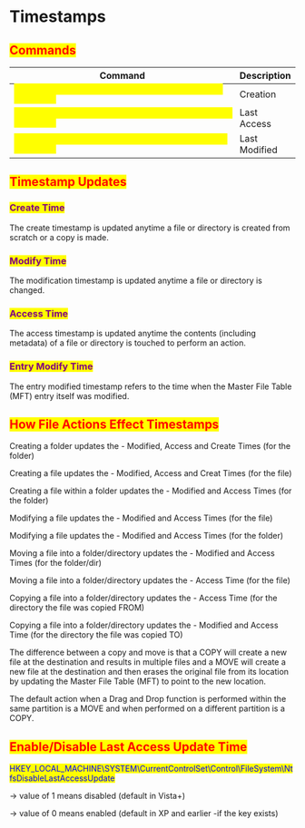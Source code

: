 # Timestamps

## <mark style="color:red;">Commands</mark>

<table data-header-hidden data-full-width="true"><thead><tr><th width="598">Command</th><th>Description</th></tr></thead><tbody><tr><td><mark style="color:yellow;"><code>(Get-Item &#x3C;file>).CreationTime = 'YYYY-MM-DD HH:MM:SS'</code></mark></td><td>Creation</td></tr><tr><td><mark style="color:yellow;"><code>(Get-Item &#x3C;file>).LastAccessTime = 'YYYY-MM-DD HH:MM:SS'</code></mark></td><td>Last Access</td></tr><tr><td><mark style="color:yellow;"><code>(Get-Item &#x3C;file>).LastWriteTime = 'YYYY-MM-DD HH:MM:SS'</code></mark></td><td>Last Modified</td></tr></tbody></table>

## <mark style="color:red;">Timestamp Updates</mark>

### <mark style="color:purple;">Create Time</mark>

The create timestamp is updated anytime a file or directory is created from scratch or a copy is made.

### <mark style="color:purple;">Modify Time</mark>

The modification timestamp is updated anytime a file or directory is changed.

### <mark style="color:purple;">Access Time</mark>

The access timestamp is updated anytime the contents (including metadata) of a file or directory is touched to perform an action.

### <mark style="color:purple;">Entry Modify Time</mark>

The entry modified timestamp refers to the time when the Master File Table (MFT) entry itself was modified.

## <mark style="color:red;">How File Actions Effect Timestamps</mark>

Creating a folder updates the - Modified, Access and Create Times (for the folder)

Creating a file updates the - Modified, Access and Creat Times (for the file)

Creating a file within a folder updates the - Modified and Access Times (for the folder)



Modifying a file updates the - Modified and Access Times (for the file)

Modifying a file updates the - Modified and Access Times (for the folder)



Moving a file into a folder/directory updates the - Modified and Access Times (for the folder/dir)

Moving a file into a folder/directory updates the - Access Time (for the file)



Copying a file into a folder/directory updates the - Access Time (for the directory the file was copied FROM)

Copying a file into a folder/directory updates the - Modified and Access Time (for the directory the file was copied TO)

The difference between a copy and move is that a COPY will create a new file at the destination and results in multiple files and a MOVE will create a new file at the destination and then erases the original file from its location by updating the Master File Table (MFT) to point to the new location.

The default action when a Drag and Drop function is performed within the same partition is a MOVE and when performed on a different partition is a COPY.

## <mark style="color:red;">Enable/Disable Last Access Update Time</mark>

<mark style="color:blue;">HKEY\_LOCAL\_MACHINE\SYSTEM\CurrentControlSet\Control\FileSystem\NtfsDisableLastAccessUpdate</mark>

\-> value of 1 means disabled (default in Vista+)

\-> value of 0 means enabled (default in XP and earlier -if the key exists)
